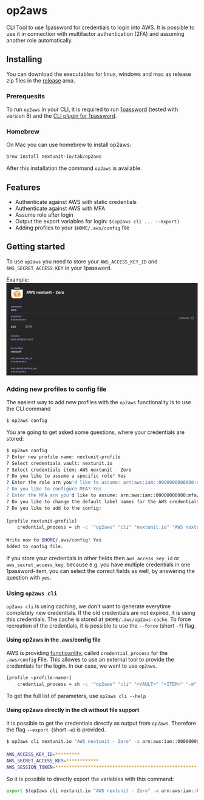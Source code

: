 # op2aws
CLI Tool to use 1password for credentials to login into AWS. It is possible to use it in connection with multifactor authentication (2FA)
and assuming another role automatically.

## Installing

You can download the executables for linux, windows and mac as release zip files in the [release](https://github.com/nextunit-io/op2aws/releases) area.

### Prerequesits

To run `op2aws` in your CLI, it is required to run [1password](https://1password.com/) (tested with version 8) and the [CLI plugin for 1password](https://1password.com/downloads/command-line/).

### Homebrew

On Mac you can use homebrew to install op2aws:

```bash
brew install nextunit-io/tab/op2aws
```

After this installation the command `op2aws` is available.

## Features

- Authenticate against AWS with static credentials
- Authenticate against AWS with MFA
- Assume role after login
- Output the export variables for login: `$(op2aws cli ... --export)`
- Adding profiles to your `$HOME/.aws/config` file

## Getting started

To use `op2aws` you need to store your `AWS_ACCESS_KEY_ID` and `AWS_SECRET_ACCESS_KEY` in your 1password. 

Example:
![1password input dialog](README/1password.png)

### Adding new profiles to config file

The easiest way to add new profiles with the `op2aws` functionality is to use the CLI command

```bash
$ op2aws config
```

You are going to get asked some questions, where your credentials are stored:

```bash
$ op2aws config
? Enter new profile name: nextunit-profile
? Select credentials vault: nextunit.io
? Select credentials item: AWS nextunit - Zero
? Do you like to assume a specific role? Yes
? Enter the role arn you'd like to assume: arn:aws:iam::0000000000000:role/Administrator
? Do you like to configure MFA? Yes
? Enter the MFA arn you'd like to assume: arn:aws:iam::00000000000:mfa/zero
? Do you like to change the default label names for the AWS credentials in 1password? (aws_access_key_id, aws_secret_access_key) No
? Do you like to add to the config:

[profile nextunit-profile]
    credential_process = sh -c '"op2aws" "cli" "nextunit.io" "AWS nextunit - Zero" "-a" "arn:aws:iam::0000000000000:role/Administrator" "-m" "arn:aws:iam::00000000000:mfa/zero"'

Write now to $HOME/.aws/config? Yes
Added to config file.
```

If you store your credentials in other fields then `aws_access_key_id` or `aws_secret_access_key`, because e.g. you have multiple credentials in one 1password-item, you can select the
correct fields as well, by answering the question with `yes`.

### Using `op2aws cli`

`op2aws cli` is using caching, we don't want to generate everytime completely new credentials. If the old credentials are not expired, it is using this credentials.
The cache is stored at `$HOME/.aws/op2aws-cache`. To force recreation of the credentials, it is possible to use the `--force` (short `-f`) flag.

#### Using op2aws in the .aws/config file

AWS is providing [functioanlity](https://docs.aws.amazon.com/cli/latest/userguide/cli-configure-sourcing-external.html), called `credential_process` for the `.aws/config` File.
This allowes to use an external tool to provide the credentials for the login. In our case, we want to use `op2aws`. 

```bash
[profile <profile-name>]
    credential_process = sh -c '"op2aws" "cli" "<VAULT>" "<ITEM>" "-m" "<MFA ARN>" "-a" "<ASSUME ROLE>"'
```

To get the full list of parameters, use `op2aws cli --help`

#### Using op2aws directly in the cli without file support

It is possible to get the credentials directly as output from `op2aws`. Therefore the flag `--export `(short `-e`) is provided. 

```bash
$ op2aws cli nextunit.io "AWS nextunit - Zero" -a arn:aws:iam::0000000000000:role/Administrator -m arn:aws:iam::00000000000:mfa/zero --export

AWS_ACCESS_KEY_ID=*********
AWS_SECRET_ACCESS_KEY=************
AWS_SESSION_TOKEN=********************************************************************************************************************
```

So it is possible to directly export the variables with this command:

```bash
export $(op2aws cli nextunit.io "AWS nextunit - Zero" -a arn:aws:iam::0000000000000:role/Administrator -m arn:aws:iam::00000000000:mfa/zero --export)
```
